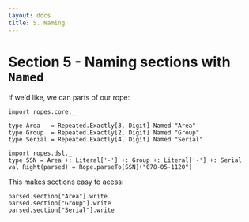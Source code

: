 ```yaml
---
layout: docs
title: 5. Naming
---
```


# Section 5 - Naming sections with `Named`

If we'd like, we can parts of our rope:

```tut:silent
import ropes.core._

type Area   = Repeated.Exactly[3, Digit] Named "Area"
type Group  = Repeated.Exactly[2, Digit] Named "Group"
type Serial = Repeated.Exactly[4, Digit] Named "Serial"
```

```tut:invisible
import ropes.dsl._
type SSN = Area +: Literal['-'] +: Group +: Literal['-'] +: Serial
val Right(parsed) = Rope.parseTo[SSN]("078-05-1120")
```

This makes sections easy to acess:

```tut:book
parsed.section["Area"].write
parsed.section["Group"].write
parsed.section["Serial"].write
```

<!--Adding/removing names. Setting names on ropes.-->
